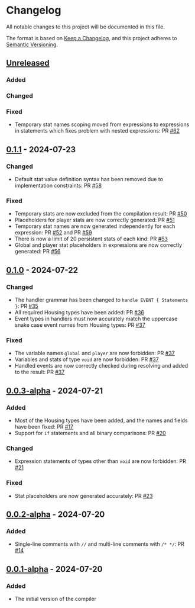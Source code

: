 # Changelog

All notable changes to this project will be documented in this file.

The format is based on [Keep a Changelog](https://keepachangelog.com/en/1.1.0/),
and this project adheres to [Semantic Versioning](https://semver.org/spec/v2.0.0.html).

## [Unreleased]

### Added

### Changed

### Fixed

-   Temporary stat names scoping moved from expressions to expressions in statements which fixes problem with nested expressions: PR [#62](https://github.com/Gusarich/housify/pull/62)

## [0.1.1] - 2024-07-23

### Changed

-   Default stat value definition syntax has been removed due to implementation constraints: PR [#58](https://github.com/Gusarich/housify/pull/58)

### Fixed

-   Temporary stats are now excluded from the compilation result: PR [#50](https://github.com/Gusarich/housify/pull/50)
-   Placeholders for player stats are now correctly generated: PR [#51](https://github.com/Gusarich/housify/pull/51)
-   Temporary stat names are now generated independently for each expression: PR [#52](https://github.com/Gusarich/housify/pull/52) and PR [#59](https://github.com/Gusarich/housify/pull/59)
-   There is now a limit of 20 persistent stats of each kind: PR [#53](https://github.com/Gusarich/housify/pull/53)
-   Global and player stat placeholders in expressions are now correctly generated: PR [#56](https://github.com/Gusarich/housify/pull/56)

## [0.1.0] - 2024-07-22

### Changed

-   The handler grammar has been changed to `handle EVENT { Statements }`: PR [#35](https://github.com/Gusarich/housify/pull/35)
-   All required Housing types have been added: PR [#36](https://github.com/Gusarich/housify/pull/36)
-   Event types in handlers must now accurately match the uppercase snake case event names from Housing types: PR [#37](https://github.com/Gusarich/housify/pull/37)

### Fixed

-   The variable names `global` and `player` are now forbidden: PR [#37](https://github.com/Gusarich/housify/pull/37)
-   Variables and stats of type `void` are now forbidden: PR [#37](https://github.com/Gusarich/housify/pull/37)
-   Handled events are now correctly checked during resolving and added to the result: PR [#37](https://github.com/Gusarich/housify/pull/37)

## [0.0.3-alpha] - 2024-07-21

### Added

-   Most of the Housing types have been added, and the names and fields have been fixed: PR [#17](https://github.com/Gusarich/housify/pull/17)
-   Support for `if` statements and all binary comparisons: PR [#20](https://github.com/Gusarich/housify/pull/20)

### Changed

-   Expression statements of types other than `void` are now forbidden: PR [#21](https://github.com/Gusarich/housify/pull/21)

### Fixed

-   Stat placeholders are now generated accurately: PR [#23](https://github.com/Gusarich/housify/pull/23)

## [0.0.2-alpha] - 2024-07-20

### Added

-   Single-line comments with `//` and multi-line comments with `/* */`: PR [#14](https://github.com/Gusarich/housify/pull/14)

## [0.0.1-alpha] - 2024-07-20

### Added

-   The initial version of the compiler

[Unreleased]: https://github.com/Gusarich/housify/compare/v0.1.1...HEAD
[0.1.1]: https://github.com/Gusarich/housify/releases/tag/v0.1.1
[0.1.0]: https://github.com/Gusarich/housify/releases/tag/v0.1.0
[0.0.3-alpha]: https://github.com/Gusarich/housify/releases/tag/v0.0.3-alpha
[0.0.2-alpha]: https://github.com/Gusarich/housify/releases/tag/v0.0.2-alpha
[0.0.1-alpha]: https://github.com/Gusarich/housify/releases/tag/v0.0.1-alpha

